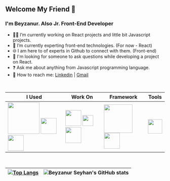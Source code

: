 ## Welcome My Friend 🙋
###  I'm Beyzanur. Also Jr. Front-End Developer 

- 👩‍💻 I’m currently working on React projects and little bit Javascript projects.
- 📝 I’m currently experting front-end technologies. (For now - React)
- 🌐 I am here to of experts in Github to connect with them. (Front-end)
- 🤔 I'm looking for someone to ask questions while developing a project on React.
- ❓ Ask me about anything from Javascript programming language.
- 🧐 How to reach me: [Linkedin](https://www.linkedin.com/in/beyzanurseyhan/) | [Gmail](mailto:info@beyzanurseyhan.com)

<br>

| I Used | Work On | Framework | Tools |
| ------------- | ------------- | ------------- | ------------- |
|<img src='https://demoincele.com/demo/hd0201/upload/galeri/sweb_logos.png' width=100px> <img src='https://encrypted-tbn0.gstatic.com/images?q=tbn:ANd9GcQcTU6JAKfTwwFSEAbLREALysBF48n9R9oAnxAN7YD5jHMhG-OR3l7yge1n2TxGrtUz8Uk&usqp=CAU' width=50px> <img src='https://ensocore.com/media/61/reactjs-logo-sticker%20%281%29.jpg' width=50px>  | <img src='https://upload.wikimedia.org/wikipedia/commons/thumb/9/96/Sass_Logo_Color.svg/1200px-Sass_Logo_Color.svg.png' width=50px> <img src='https://yandex-images.clstorage.net/v5G1RT171/463f97J3/7B7BP1SA3gGZF8WCn_edZ45x4NTXYjmMl0_l8nmKPurhf2dZ1px_EUTXvuiIzS8X3asm0ad7ZwY1AVGvN9kDBpl69GtgQW_labfVgq8nDNceAVBUJ-J4zOdqYIPMz3qfZFvmOUaP3NMDgMhfXsooUNo_49TCLgaiwKGRW5JNZXDoDOIPduDOBimH9ZcsRh_mXvEXJZQhHT6CTcamv11b68RpZrxjjBxSIWA47S24iTN6PgNWQBylpkABg91THpaTjF8yTXfxvZT79hTGP_Su9l8CNFRkQU3tcP0UNYxO-yo2endPwS8tETLy2q2NCmqzeH5BFACtZkUDEbK9EEz3Il7PQLy24vyVWNS3lKy27_c_AMSGVQJNvWAPZiWf30kolmi3LzKc_cCQAdsfPPnq8Rh_8VQxDASkkfITPBJcd4E9LpPuVoFfl2sHNMRcFU6l_mPHNhXjjfwSrzelzg8KGldqh88Rbh1Dg7IrPY8YWlDrrlKXMD8mtJDj4u7xnLcAHn_jf0QzzZQYVfWErNafZUwC5RRWc7xcYy3VNp_PyguHOnXeg_0NEyLj6w6faisCiI6zd3D8B7WxswO_Aa3VkZ4_MIzmUQ2EKPSVtg7XzzSvQRZWx-PdbRM9J0Q-vxr5hhiWLHFtX0Gykhvdn3mJE0v_ExZinTVkA4PDT4CMdsAvH0Gch6N_xHsEhqX-RS4kzxBG5MQDnH-gflYn3r1rydeotQxT7s-DALKZjQ5J-JMaz3FEcj6kR7ORc-wwnsYjvT4gDUThDwW5deX0bqV-Jb6CFCa1kt5M0s1F953emovXWHfMIL8OM6Eg-48_WnhAacyjFLEMB6USEPDdg30kEn0tM-yk0QxmSXSk9L7nffaMsyQVdGPObzP_1rS_nMtoVNp3vILunmNgM9leDZk4g2rvAYexHDdkEYEjP7FOlZGuvQHvN4Bt1kqFFISeN92VHjN01scBzA6x7mfVnG87U' width=34px> <img src='https://ensocore.com/media/61/reactjs-logo-sticker%20%281%29.jpg' width=50px> | <img src='https://manajemenit.com/wp-content/uploads/2019/04/biiscorp-jasa-pembuatan-aplikasi-website-dan-implementasi-erp-jakarta-surabaya-bali-teknologi-front-end-mobile-bootstrap-1.png' width=90px> <img src='https://ensocore.com/media/61/reactjs-logo-sticker%20%281%29.jpg' width=50px>  | <img src='https://miro.medium.com/max/1200/1*AmHbL-hnvRD6JJGruVu64A.png' width=45px>  |

<br>

|[![Top Langs](https://github-readme-stats.vercel.app/api/top-langs/?username=beyzanur-seyhan)](https://github.com/beyzanur-seyhan/github-readme-stats)|![Beyzanur Seyhan's GitHub stats](https://github-readme-stats.vercel.app/api?username=beyzanur-seyhan)|
| ------------- | ------------- |
